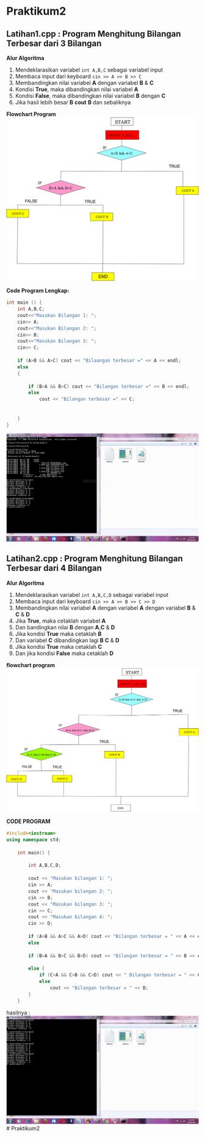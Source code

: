 # Praktikum2

## Latihan1.cpp : Program Menghitung Bilangan Terbesar dari 3 Bilangan

**Alur Algoritma**

1. Mendeklarasikan variabel `int A,B,C` sebagai variabel input
2. Membaca input dari keyboard `cin >> A >> B >> C`
3. Membandingkan nilai variabel **A** dengan variabel **B** & **C**
4. Kondisi **True**, maka dibandingkan nilai variabel **A** 
5. Kondisi **False**, maka dibandingkan nilai variabel **B** dengan **C**
6. Jika hasil lebih besar **B** **cout** **B** dan sebaliknya


**Flowchart Program**
![Flowchart](https://raw.githubusercontent.com/Inkamanik/Praktikum2/master/FLOWCHART1.jpg)

**Code Program Lengkap:**
```c++
int main () {
    int A,B,C;
    cout<<"Masukan Bilangan 1: ";
    cin>> A;
    cout<<"Masukan Bilangan 2: ";
    cin>> B;
    cout<<"Masukan Bilangan 3: ";
    cin>> C;

    if (A>B && A>C) cout << "Bilaangan terbesar =" << A << endl;
    else
    {

        if (B>A && B>C) cout << "Bilangan terbesar =" << B << endl;
        else
            cout << "Bilangan terbesar =" << C;


    }
}
```
![img](https://raw.githubusercontent.com/Inkamanik/Praktikum2/master/ss.PNG)

## Latihan2.cpp : Program Menghitung Bilangan Terbesar dari 4 Bilangan

**Alur Algoritma**

1. Mendeklarasikan variabel `int A,B,C,D` sebagai variabel input
2. Membaca input dari keyboard `cin >> A >> B >> C >> D`
3. Membandingkan nilai variabel **A** dengan variabel **A** dengan variabel **B** & **C** & **D**
4. Jika **True**, maka cetaklah variabel **A**
5. Dan bandingkan nilai **B** dengan **A**,**C** & **D**
6. Jika kondisi **True** maka cetaklah **B**
7. Dan variabel **C** dibandingkan lagi **B** **C** & **D**
8. Jika kondisi **True** maka cetaklah **C**
9. Dan jika kondisi **False** maka cetaklah **D**

**flowchart program**
![flowchart](https://raw.githubusercontent.com/Inkamanik/Praktikum2/master/FLOWCHARTLT2.jpg)

**CODE PROGRAM**
```c++
#include<iostream>
using namespace std;

    int main() {

        int A,B,C,D;

        cout << "Masukan bilangan 1: ";
        cin >> A;
        cout << "Masukan bilangan 2: ";
        cin >> B;
        cout << "Masukan bilangan 3: ";
        cin >> C;
        cout << "Masukan bilangan 4: ";
        cin >> D;

        if (A>B && A>C && A>D) cout << "Bilangan terbesar = " << A << endl;
        else

        if (B>A && B>C && B>D) cout << "Bilangan terbesar = " << B << endl;

        else {
            if (C>A && C>B && C>D) cout << " Bilangan terbesar = " << C << endl;
            else
                cout << "Bilangan terbesar = " << D;
        }
    }

```

hasilnya : 
![img](https://raw.githubusercontent.com/Inkamanik/Praktikum2/master/ss1.PNG)# Praktikum2

